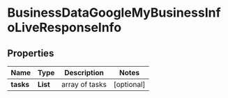# BusinessDataGoogleMyBusinessInfoLiveResponseInfo


## Properties

| Name | Type | Description | Notes |
|------------ | ------------- | ------------- | -------------|
**tasks** | **List<BusinessDataGoogleMyBusinessInfoLiveTaskInfo>** | array of tasks |[optional]|